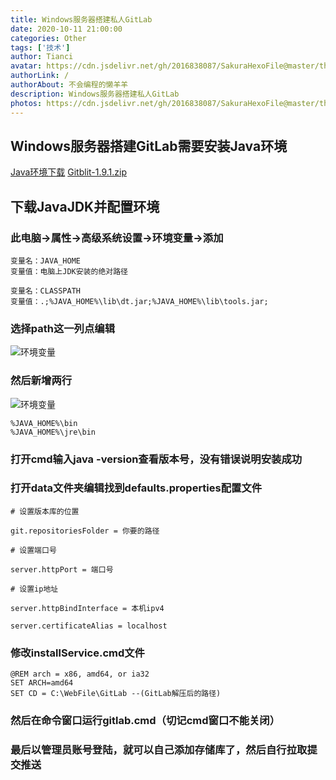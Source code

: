 ```yaml
---
title: Windows服务器搭建私人GitLab
date: 2020-10-11 21:00:00
categories: Other
tags: ['技术'] 
author: Tianci
avatar: https://cdn.jsdelivr.net/gh/2016838087/SakuraHexoFile@master/themes/images/tianci.jpg
authorLink: /
authorAbout: 不会编程的懒羊羊
description: Windows服务器搭建私人GitLab
photos: https://cdn.jsdelivr.net/gh/2016838087/SakuraHexoFile@master/themes/images/bg.jpg
---
```

## Windows服务器搭建GitLab需要安装Java环境

[Java环境下载](https://www.oracle.com/java/technologies/javase/javase-jdk8-downloads.html#license-lightbox "Java环境下载")
[Gitblit-1.9.1.zip](https://github.com/gitblit/gitblit/releases/download/v1.9.1/gitblit-1.9.1.zip "Gitblit-1.9.1.zip")
## 下载JavaJDK并配置环境

### 此电脑->属性->高级系统设置->环境变量->添加

```Shell
变量名：JAVA_HOME
变量值：电脑上JDK安装的绝对路径
```

```Shell
变量名：CLASSPATH
变量值：.;%JAVA_HOME%\lib\dt.jar;%JAVA_HOME%\lib\tools.jar;
```

### 选择path这一列点编辑
![环境变量](path.jpg)

### 然后新增两行
![环境变量](path2.jpg)
```Shell
%JAVA_HOME%\bin
%JAVA_HOME%\jre\bin
```

### 打开cmd输入java -version查看版本号，没有错误说明安装成功

### 打开data文件夹编辑找到defaults.properties配置文件

```Shell
# 设置版本库的位置

git.repositoriesFolder = 你要的路径

# 设置端口号

server.httpPort = 端口号

# 设置ip地址

server.httpBindInterface = 本机ipv4

server.certificateAlias = localhost
```

### 修改installService.cmd文件
```Shell
@REM arch = x86, amd64, or ia32
SET ARCH=amd64
SET CD = C:\WebFile\GitLab --(GitLab解压后的路径)
```

### 然后在命令窗口运行gitlab.cmd（切记cmd窗口不能关闭）

### 最后以管理员账号登陆，就可以自己添加存储库了，然后自行拉取提交推送